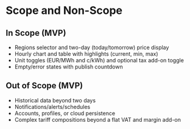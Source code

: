 # Scope and Non-Scope

## In Scope (MVP)
- Regions selector and two-day (today/tomorrow) price display
- Hourly chart and table with highlights (current, min, max)
- Unit toggles (EUR/MWh and c/kWh) and optional tax add-on toggle
- Empty/error states with publish countdown

## Out of Scope (MVP)
- Historical data beyond two days
- Notifications/alerts/schedules
- Accounts, profiles, or cloud persistence
- Complex tariff compositions beyond a flat VAT and margin add-on

